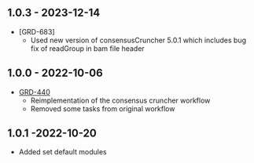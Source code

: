## 1.0.3 - 2023-12-14
- [GRD-683] 
  - Used new version of consensusCruncher 5.0.1 which includes bug fix of readGroup in bam file header
## 1.0.0 - 2022-10-06
- [GRD-440](https://jira.oicr.on.ca/browse/GRD-440) 
    - Reimplementation of the consensus cruncher workflow
    - Removed some tasks from original workflow
## 1.0.1 -2022-10-20
- Added set default modules

